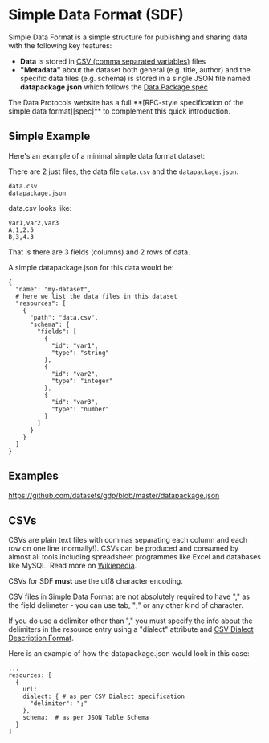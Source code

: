 # Simple Data Format (SDF)

Simple Data Format is a simple structure for publishing and sharing data with
the following key features:

* **Data** is stored in <a href="#csv">CSV (comma separated variables)</a>
  files
* **"Metadata"** about the dataset both general (e.g. title, author) and the
  specific data files (e.g. schema) is stored in a single JSON file named
  **datapackage.json** which follows the [Data Package spec][dp]

<div class="alert alert-info">
The Data Protocols website has a full **[RFC-style specification of the simple
data format][spec]** to complement this quick introduction.
</div>

[dp]: ../data-package
[spec]: http://www.dataprotocols.org/en/latest/simple-data-format.html


## Simple Example

Here's an example of a minimal simple data format dataset:

There are 2 just files, the data file `data.csv` and the `datapackage.json`:

    data.csv
    datapackage.json

data.csv looks like:

    var1,var2,var3
    A,1,2.5
    B,3,4.3

That is there are 3 fields (columns) and 2 rows of data.
    
A simple datapackage.json for this data would be:

    {
      "name": "my-dataset",
      # here we list the data files in this dataset
      "resources": [
        {
          "path": "data.csv",
          "schema": {
            "fields": [
              {
                "id": "var1",
                "type": "string"
              },
              {
                "id": "var2",
                "type": "integer"
              },
              {
                "id": "var3",
                "type": "number"
              }
            ]
          }
        }
      ]
    }

## Examples

<https://github.com/datasets/gdp/blob/master/datapackage.json>

<script src="http://gist-it.appspot.com/github/datasets/gdp/blob/master/datapackage.json"></script>


<h2 id="csv">CSVs</h2>

CSVs are plain text files with commas separating each column and each row on
one line (normally!). CSVs can be produced and consumed by almost all tools
including spreadsheet programmes like Excel and databases like MySQL. Read more
on [Wikiepedia][wp].

CSVs for SDF **must** use the utf8 character encoding.

[wp]: http://en.wikipedia.org/wiki/Comma-separated_values

<div class="alert alert-success">
CSV files in Simple Data Format are not absolutely required to have "," as the
field delimeter - you can use tab, ";" or any other kind of character. 
</div>

If you do use a delimiter other than "," you must specify the info about the
delimiters in the resource entry using a "dialect" attribute and [CSV Dialect
Description Format][dialect].

Here is an example of how the datapackage.json would look in this case:

    ...
    resources: [
      {
        url:
        dialect: { # as per CSV Dialect specification
          "delimiter": ";"
        },
        schema:  # as per JSON Table Schema 
      }
    ]

[dialect]: http://www.dataprotocols.org/en/latest/csv-dialect.html

